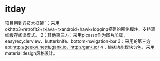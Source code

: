 # itday
项目用到的技术框架
1：采用okhttp3+retrofit2+rxjava+rxandroid+hawk+logging搭建的网络模块，支持离线缓存阅读模式。
2：其他第三方：采用picasso作为图片加载，easyrecyclerview、butterknife、bottom-navigation-bar
3：采用的第三方api:http://geekvi.net/和gank.io，http://gank.io/
4：根据功能模块分包，采用material design风格设计。
